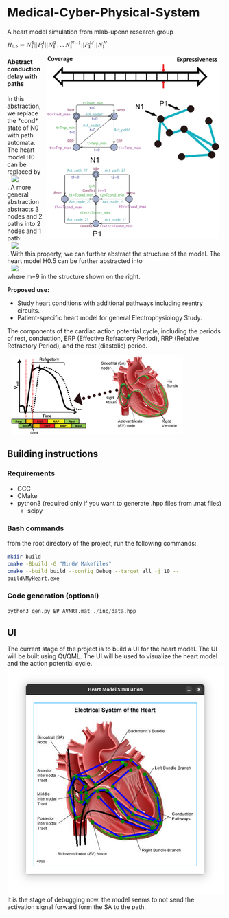 # Medical-Cyber-Physical-System
A heart model simulation from mlab-upenn research group


![alt text](assets/equations/H0_5.png)
<p>
    <img src="assets/img/N1.png" width="400" style="float:right; margin-right: 10px;margin-left: 10px;">
    <h4>Abstract conduction delay with paths</h4>
    <p>
        In this abstraction, we replace the *cond* state of N0 with path automata. The heart model H0 can be replaced by 
        <br>
            <img src="assets/img/equations/H0_5.png" style="margin-right: 10px;margin-left: 10px;">
        <br>
        . A more general abstraction abstracts 3 nodes and 2 paths into 2 nodes and 1 path: 
        <br>
            <img src="assets/img/equations/3to2.png" style="margin-right: 10px;margin-left: 10px;">
        <br>
        . With this property, we can further abstract the structure of the model. The heart model H0.5 can be further abstracted into
        <br> 
            <img src="assets/img/equations/H1.png" style="margin-right: 10px;margin-left: 10px;">
        <br>
        where m=9 in the structure shown on the right.
        <p><strong>Proposed use:</strong></p> 
        <ul class="list-unstyled"> 
            <li>Study heart conditions with additional pathways including reentry circuits.</li>
            <li>Patient-specific heart model for general Electrophysiology Study.</li>
        </ul>
    </p>
</p>



The components of the cardiac action potential cycle, including the periods of rest, conduction, ERP (Effective Refractory Period), RRP (Relative Refractory Period), and the rest (diastolic) period.

<img src="assets/img/basic.png" width="400" style="margin-right: 10px;margin-left: 10px;">




## Building instructions
### Requirements
- GCC
- CMake
- python3 (required only if you want to generate .hpp files from .mat files)
    - scipy

### Bash commands
from the root directory of the project, run the following commands:
```bash
mkdir build
cmake -Bbuild -G "MinGW Makefiles"
cmake --build build --config Debug --target all -j 10 --
build\MyHeart.exe                                       
```

### Code generation (optional)
```python
python3 gen.py EP_AVNRT.mat ./inc/data.hpp
```

## UI
The current stage of the project is to build a UI for the heart model. The UI will be built using Qt/QML. The UI will be used to visualize the heart model and the action potential cycle.
![alt text](assets/ui/basic_ui.png)
It is the stage of debugging now. the model seems to not send the activation signal forward form the SA to the path.

